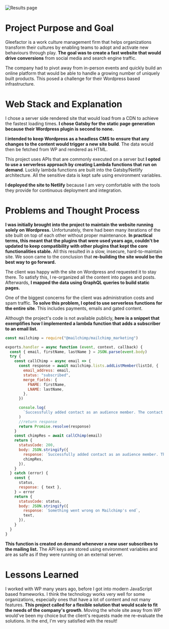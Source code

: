 ![Results page](gleefactor/screen.png "Resources page that shows the available workshops")

# Project Purpose and Goal

Gleefactor is a work culture management firm that helps organizations transform their cultures by enabling teams to adopt and activate new behaviours through play. **The goal was to create a fast website that would drive conversions** from social media and search engine traffic.

The company had to pivot away from in-person events and quickly build an online platform that would be able to handle a growing number of uniquely built products. This posed a challenge for their Wordpress based infrastructure.

# Web Stack and Explanation

I chose a server side rendered site that would load from a CDN to achieve the fastest loading times. **I chose Gatsby for the static page generation because their Wordpress plugin is second to none.**

**I intended to keep Wordpress as a headless CMS to ensure that any changes to the content would trigger a new site build**. The data would then be fetched from WP and rendered as HTML.

This project uses APIs that are commonly executed on a server but **I opted to use a serverless approach by creating Lambda functions that run on demand**. Luckily lambda functions are built into the Gatsby/Netlify architecture. All the sensitive data is kept safe using environment variables.

**I deployed the site to Netlify** because I am very comfortable with the tools they provide for continuous deployment and integration.

# Problems and Thought Process

**I was initially brought into the project to maintain the website running solely on Wordpress.** Unfortunately, there had been many iterations of the site built on top of each other without proper maintenance. **In practical terms, this meant that the plugins that were used years ago, couldn't be updated to keep compatibility with other plugins that kept the core functionalities stable.** All this resulted in a slow, insecure, hard-to-maintain site. We soon came to the conclusion that **re-building the site would be the best way to go forward.**

The client was happy with the site on Wordpress and requested it to stay there. To satisfy this, I re-organized all the content into pages and posts. Afterwards, **I mapped the data using GraphQL queries to build static pages.**

One of the biggest concerns for the client was administration costs and spam traffic. **To solve this problem, I opted to use serverless functions for the entire site**. This includes payments, emails and gated content.

Although the project's code is not available publicly, **here is a snippet that exemplifies how I implemented a lambda function that adds a subscriber to an email list.**

```JavaScript
const mailchimp = require("@mailchimp/mailchimp_marketing")

exports.handler = async function (event, context, callback) {
  const { email, firstName, lastName } = JSON.parse(event.body)
  try {
    const callChimp = async email => {
      const response = await mailchimp.lists.addListMember(listId, {
        email_address: email,
        status: "subscribed",
        merge_fields: {
          FNAME: firstName,
          LNAME: lastName,
        },
      })

      console.log(
        `Successfully added contact as an audience member. The contact's id is ${response.id}.`
      )
      //return response
      return Promise.resolve(response)
    }
    const chimpRes = await callChimp(email)
    return {
      statusCode: 200,
      body: JSON.stringify({
        response: `Successfully added contact as an audience member. The contact's id is ${chimpRes.id}.`,
        chimpRes,
      }),
    }
  } catch (error) {
    const {
      status,
      response: { text },
    } = error
    return {
      statusCode: status,
      body: JSON.stringify({
        response: `Something went wrong on Mailchimp's end`,
        text,
      }),
    }
  }
}
```

**This function is created on demand whenever a new user subscribes to the mailing list.** The API keys are stored using environment variables and are as safe as if they were running on an external server.

# Lessons Learned

I worked with WP many years ago, before I got into modern JavaScript based frameworks. I think the technology works very well for some organizations, especially ones that have a lot of content and not many features. **This project called for a flexible solution that would scale to fit the needs of the company's growth**. Moving the whole site away from WP would've been my choice but the client's requests made me re-evaluate the solutions. In the end, I'm very satisfied with the result!
